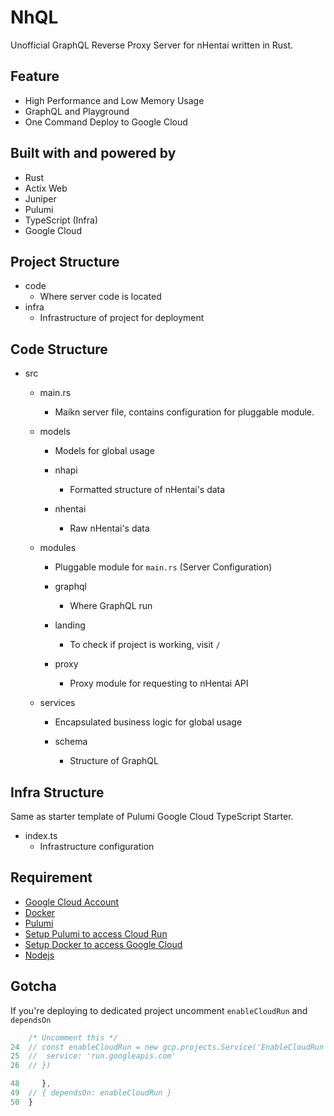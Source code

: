 # NhQL
Unofficial GraphQL Reverse Proxy Server for nHentai written in Rust.

## Feature
- High Performance and Low Memory Usage
- GraphQL and Playground
- One Command Deploy to Google Cloud

## Built with and powered by
- Rust
- Actix Web
- Juniper
- Pulumi
- TypeScript (Infra)
- Google Cloud

## Project Structure
- code
    - Where server code is located
- infra
    - Infrastructure of project for deployment

## Code Structure
- src
    - main.rs
        - Maikn server file, contains configuration for pluggable module.

    - models
        - Models for global usage

        - nhapi
            - Formatted structure of nHentai's data
        - nhentai
            - Raw nHentai's data

    - modules
        - Pluggable module for `main.rs` (Server Configuration)

        - graphql
            - Where GraphQL run
        - landing
            - To check if project is working, visit `/` 
        - proxy
            - Proxy module for requesting to nHentai API
    
    - services
        - Encapsulated business logic for global usage

        - schema
            - Structure of GraphQL

## Infra Structure
Same as starter template of Pulumi Google Cloud TypeScript Starter.

- index.ts
    - Infrastructure configuration

## Requirement
- [Google Cloud Account](https://cloud.google.com/)
- [Docker](https://www.docker.com/)
- [Pulumi](https://www.pulumi.com/)
- [Setup Pulumi to access Cloud Run](https://www.pulumi.com/docs/tutorials/gcp/gcp-ts-cloudrun/#prerequisites)
- [Setup Docker to access Google Cloud](https://www.pulumi.com/docs/tutorials/gcp/gcp-ts-docker-gcr-cloudrun/#prerequisites)
- [Nodejs](https://nodejs.org/)

## Gotcha
If you're deploying to dedicated project uncomment `enableCloudRun` and `dependsOn`
```typescript
    /* Uncomment this */
24  // const enableCloudRun = new gcp.projects.Service('EnableCloudRun', {
25  // 	service: 'run.googleapis.com'
26  // })

48     },
49  // { dependsOn: enableCloudRun }
50  }
```
